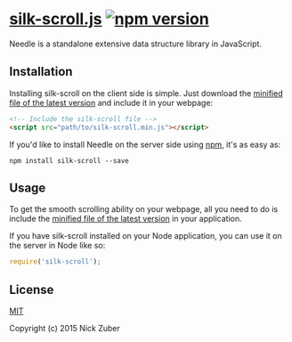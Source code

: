 # [silk-scroll.js](https://github.com/nickzuber/silk-scroll) [![npm version](https://badge.fury.io/js/silk-scroll.svg)](https://badge.fury.io/js/silk-scroll)

Needle is a standalone extensive data structure library in JavaScript.

## Installation 

Installing silk-scroll on the client side is simple. Just download the [minified file of the latest version](https://github.com/nickzuber/silk-scroll/blob/master/bin/silk-scroll.min.js) and include it in your webpage:
```html
<!-- Include the silk-scroll file -->
<script src="path/to/silk-scroll.min.js"></script>
```

If you'd like to install Needle on the server side using [npm](https://www.npmjs.com/package/silk-scroll), it's as easy as:
```
npm install silk-scroll --save
```

## Usage

To get the smooth scrolling ability on your webpage, all you need to do is include the [minified file of the latest version](https://github.com/nickzuber/silk-scroll/blob/master/bin/silk-scroll.min.js) in your application.

If you have silk-scroll installed on your Node application, you can use it on the server in Node like so:
```javascript
require('silk-scroll');
```

## License
[MIT](https://opensource.org/licenses/MIT)

Copyright (c) 2015 Nick Zuber
